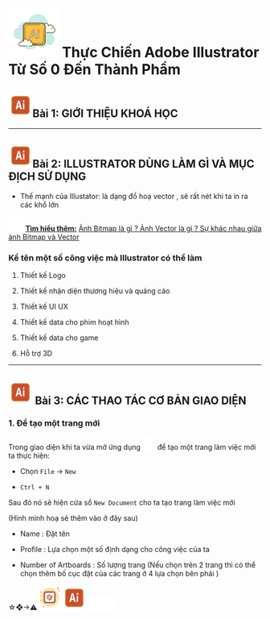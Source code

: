 # ![icons8_adobe_illustrator_100px_2.png](https://raw.githubusercontent.com/nhttruc/Image/master/2020/08/23-16-02-58-icons8_adobe_illustrator_100px_2.png) Thực Chiến Adobe Illustrator Từ Số 0 Đến Thành Phẩm

## ![icons8_adobe_illustrator_48px.png](https://raw.githubusercontent.com/nhttruc/Image/master/2020/08/23-15-57-14-icons8_adobe_illustrator_48px.png)Bài 1: GIỚI THIỆU KHOÁ HỌC

---

## ![icons8_adobe_illustrator_48px.png](https://raw.githubusercontent.com/nhttruc/Image/master/2020/08/23-15-57-14-icons8_adobe_illustrator_48px.png)Bài 2: ILLUSTRATOR DÙNG LÀM GÌ VÀ MỤC ĐỊCH SỬ DỤNG

* Thế mạnh của Illustator: là dạng đồ hoạ vector , sẽ rất nét khi ta in ra các khổ lớn

![icons8_knowledge_sharing_30px.png](https://raw.githubusercontent.com/nhttruc/Image/master/2020/08/24-15-11-06-icons8_knowledge_sharing_30px.png) **<u>Tìm hiểu thêm:</u>** [Ảnh Bitmap là gì ? Ảnh Vector là gì ? Sự khác nhau giữa ảnh Bitmap và Vector]((http://congthanh.vn/tin-tuc/2/379/anh-bitmap-la-gi-anh-vector-la-gi-su-khac-nhau-giua-anh-bitmap-va-vector.html#:~:text=Do%20t%C3%ADnh%20ch%E1%BA%A5t%20c%E1%BB%A7a%202,h%E1%BB%8Da%20nh%C6%B0%20Corel%20ho%E1%BA%B7c%20AI.&text=%E1%BA%A2nh%20bitmap%3A%20l%C3%A0%20file%20%E1%BA%A3nh,h%C3%ACnh%20%E1%BA%A3nh%20c%C3%A0ng%20s%E1%BA%AFc%20n%C3%A9t.))

### Kể tên một số công việc mà Illustrator có thể làm

1. Thiết kế Logo

2. Thiết kế nhận diện thương hiệu và quảng cáo

3. Thiết kế UI UX

4. Thiết kế data cho phim hoạt hình

5. Thiết kế data cho game

6. Hỗ trợ 3D

---

## ![icons8_adobe_illustrator_48px.png](https://raw.githubusercontent.com/nhttruc/Image/master/2020/08/23-15-57-14-icons8_adobe_illustrator_48px.png) Bài 3: CÁC THAO TÁC CƠ BẢN GIAO DIỆN

### 1. Để tạo một trang mới

Trong giao diện khi ta vừa mở ứng dụng ![icons8_adobe_illustrator_26px.png](https://raw.githubusercontent.com/nhttruc/Image/master/2020/08/24-16-54-42-icons8_adobe_illustrator_26px.png) để tạo một trang làm việc mới ta thực hiện: 

* Chọn `File` → `New`

* `Ctrl + N`

Sau đó nó sẽ hiện cửa sổ `New Document` cho ta tạo trang làm việc mới

(Hình minh hoạ sẽ thêm vào ở đây sau)

* Name : Đặt tên 

* Profile :  Lựa chọn một số định dạng cho công việc của ta

* Number of Artboards : Số lượng trang (Nếu chọn trên 2 trang thì có thể chọn thêm bố cục đặt của các trang ở 4 lựa chọn bên phải )

☆❖→⚠<img title="" src="https://raw.githubusercontent.com/nhttruc/Image/master/2020/08/23-15-59-44-icons8_paint_palette_50px.png" alt="icons8_paint_palette_50px.png" width="50">![icons8_adobe_illustrator_48px.png](https://raw.githubusercontent.com/nhttruc/Image/master/2020/08/23-15-57-14-icons8_adobe_illustrator_48px.png)![icons8_knowledge_sharing_30px.png](https://raw.githubusercontent.com/nhttruc/Image/master/2020/08/24-15-11-06-icons8_knowledge_sharing_30px.png)![icons8_adobe_illustrator_26px.png](https://raw.githubusercontent.com/nhttruc/Image/master/2020/08/24-16-54-42-icons8_adobe_illustrator_26px.png)

